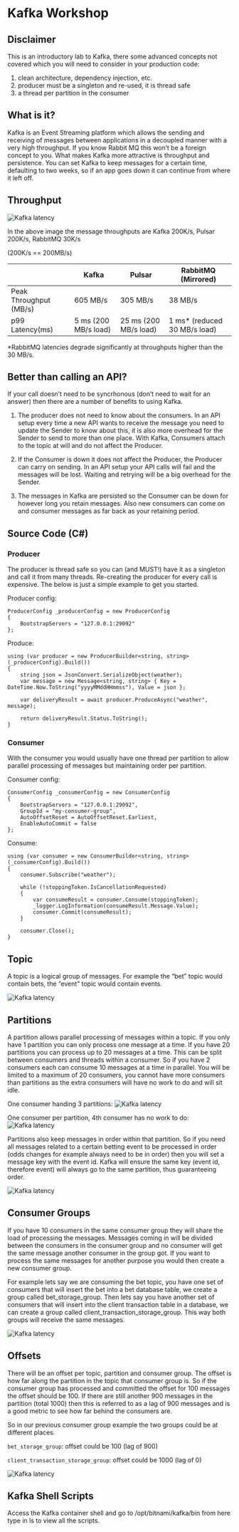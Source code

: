 # Kafka Workshop

## Disclaimer

This is an introductory lab to Kafka, there some advanced concepts not covered which you will need to consider in your production code:
1. clean architecture, dependency injection, etc.
2. producer must be a singleton and re-used, it is thread safe
3. a thread per partition in the consumer

## What is it?

Kafka is an Event Streaming platform which allows the sending and receiving of messages between applications in a decoupled manner with a very high throughput. If you know Rabbit MQ this won’t be a foreign concept to you. What makes Kafka more attractive is throughput and persistence. You can set Kafka to keep messages for a certain time, defaulting to two weeks, so if an app goes down it can continue from where it left off.

## Throughput

![Kafka latency](https://github.com/bet01/workshops/blob/main/kafka/Images/kafka-latency-compare.png)

In the above image the message throughputs are Kafka 200K/s, Pulsar 200K/s, RabbitMQ 30K/s

(200K/s == 200MB/s)

|                         | Kafka                 | Pulsar                | RabbitMQ (Mirrored)           |
|-------------------------|-----------------------|-----------------------|-------------------------------|
| Peak Throughput (MB/s)  | 605 MB/s              | 305 MB/s              | 38 MB/s                       |
| p99 Latency(ms)         | 5 ms (200 MB/s load)  | 25 ms (200 MB/s load) | 1 ms* (reduced 30 MB/s load)  |

*RabbitMQ latencies degrade significantly at throughputs higher than the 30 MB/s. 

## Better than calling an API?

If your call doesn’t need to be syncrhonous (don’t need to wait for an answer) then there are a number of benefits to using Kafka.

1. The producer does not need to know about the consumers. In an API setup every time a new API wants to receive the message you need to update the Sender to know about this, it is also more overhead for the Sender to send to more than one place. With Kafka, Consumers attach to the topic at will and do not affect the Producer.

2. If the Consumer is down it does not affect the Producer, the Producer can carry on sending. In an API setup your API calls will fail and the messages will be lost. Waiting and retrying will be a big overhead for the Sender.

3. The messages in Kafka are persisted so the Consumer can be down for however long you retain messages. Also new consumers can come on and consumer messages as far back as your retaining period.

## Source Code (C#)
 
### Producer

The producer is thread safe so you can (and MUST!) have it as a singleton and call it from many threads. Re-creating the producer for every call is expensive. The below is just a simple example to get you started.

Producer config:
```
ProducerConfig _producerConfig = new ProducerConfig
{
    BootstrapServers = "127.0.0.1:29092"
};
```

Produce:
```
using (var producer = new ProducerBuilder<string, string>(_producerConfig).Build())
{
    string json = JsonConvert.SerializeObject(weather);
    var message = new Message<string, string> { Key = DateTime.Now.ToString("yyyyMMddHHmmss"), Value = json };

    var deliveryResult = await producer.ProduceAsync("weather", message);

    return deliveryResult.Status.ToString();
}
```

### Consumer

With the consumer you would usually have one thread per partition to allow parallel processing of messages but maintaining order per partition.

Consumer config:
```
ConsumerConfig _consumerConfig = new ConsumerConfig
{
    BootstrapServers = "127.0.0.1:29092",
    GroupId = "my-consumer-group",
    AutoOffsetReset = AutoOffsetReset.Earliest,
    EnableAutoCommit = false
};
```

Consume:
```
using (var consumer = new ConsumerBuilder<string, string>(_consumerConfig).Build())
{
    consumer.Subscribe("weather");

    while (!stoppingToken.IsCancellationRequested)
    {
        var consumeResult = consumer.Consume(stoppingToken);
        _logger.LogInformation(consumeResult.Message.Value);
        consumer.Commit(consumeResult);
    }

    consumer.Close();
}
```

## Topic

A topic is a logical group of messages. For example the “bet” topic would contain bets, the “event” topic would contain events.

![Kafka latency](https://github.com/bet01/workshops/blob/main/kafka/Images/kafka_topics.png)

## Partitions

A partition allows parallel processing of messages within a topic. If you only have 1 partition you can only process one message at a time. If you have 20 partitions you can process up to 20 messages at a time. This can be split between consumers and threads within a consumer. So if you have 2 consumers each can consume 10 messages at a time in parallel. You will be limited to a maximum of 20 consumers, you cannot have more consumers than partitions as the extra consumers will have no work to do and will sit idle.

One consumer handing 3 partitions:
![Kafka latency](https://github.com/bet01/workshops/blob/main/kafka/Images/kafka_partitions_one_consumer.png)

One consumer per partition, 4th consumer has no work to do:
![Kafka latency](https://github.com/bet01/workshops/blob/main/kafka/Images/kafka_partitions_multiple_consumer.png)

Partitions also keep messages in order within that partition. So if you need all messages related to a certain betting event to be processed in order (odds changes for example always need to be in order) then you will set a message key with the event id. Kafka will ensure the same key (event id, therefore event) will always go to the same partition, thus guaranteeing order.

![Kafka latency](https://github.com/bet01/workshops/blob/main/kafka/Images/kafka_partitions_order.png)

## Consumer Groups

If you have 10 consumers in the same consumer group they will share the load of processing the messages. Messages coming in will be divided between the consumers in the consumer group and no consumer will get the same message another consumer in the group got. If you want to process the same messages for another purpose you would then create a new consumer group. 

For example lets say we are consuming the bet topic, you have one set of consumers that will insert the bet into a bet database table, we create a group called bet_storage_group. Then lets say you have another set of consumers that will insert into the client transaction table in a database, we can create a group called client_transaction_storage_group. This way both groups will receive the same messages.

![Kafka latency](https://github.com/bet01/workshops/blob/main/kafka/Images/kafka_partitions_consumer_groups.png)

## Offsets

There will be an offset per topic, partition and consumer group. The offset is how far along the partition in the topic that consumer group is. So if the consumer group has processed and committed the offset for 100 messages the offset should be 100. If there are still another 900 messages in the partition (total 1000) then this is referred to as a lag of 900 messages and is a good metric to see how far behind the consumers are.

So in our previous consumer group example the two groups could be at different places. 

`bet_storage_group`: offset could be 100 (lag of 900)

`client_transaction_storage_group`: offset could be 1000 (lag of 0)

![Kafka latency](https://github.com/bet01/workshops/blob/main/kafka/Images/kafka_offsets.png)

## Kafka Shell Scripts
Access the Kafka container shell and go to /opt/bitnami/kafka/bin from here type in ls to view all the scripts.
